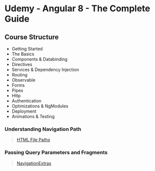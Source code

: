 <h1>Udemy - Angular 8 - The Complete Guide</h1>
<h2> Course Structure</h2>

- Getting Started
- The Basics
- Components & Databinding
- Directives
- Services & Dependency Injection
- Routing
- Observable
- Forms
- Pipes
- Http
- Authentication
- Optimizations & NgModules
- Deployment
- Animations & Testing


<h3>Understanding Navigation Path</h3>

> [HTML File Paths](https://www.w3schools.com/html/html_filepaths.asp)

<h3>Passing Query Parameters and Fragments </h3>

> [NavigationExtras](https://angular.io/api/router/NavigationExtras)